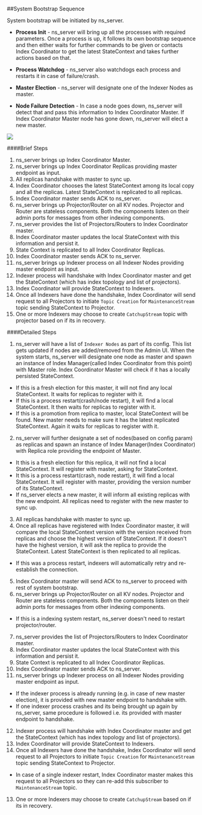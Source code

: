 ##System Bootstrap Sequence


System bootstrap will be initiated by ns_server. 

- __Process Init__ - ns_server will bring up all the processes with required parameters.
Once a process is up, it follows its own bootstrap sequence and then either waits for further commands to be given 
or contacts Index Coordinator to get the latest StateContext and takes further actions based on that.

- __Process Watchdog__ - ns_server also watchdogs each process and restarts it in case of failure/crash.

- __Master Election__ - ns_server will designate one of the Indexer Nodes as master.
- __Node Failure Detection__ - In case a node goes down, ns\_server will detect that and pass this information to Index Coordinator Master. If Index Coordinator Master node has gone down, ns\_server will elect a new master.

![](https://rawgithub.com/deepkaran/sandbox/master/indexing/images/Bootstrap.svg)

####Brief Steps

1. ns_server brings up Index Coordinator Master.
2. ns_server brings up Index Coordinator Replicas providing master endpoint as input. 
3. All replicas handshake with master to sync up.
4. Index Coordinator chooses the latest StateContext among its local copy and all the replicas. Latest StateContext is replicated to all replicas.
5. Index Coordinator master sends ACK to ns_server.
6. ns_server brings up Projector/Router on all KV nodes. Projector and Router are stateless components. Both the components listen on their admin ports for messages from other indexing components.
7. ns_server provides the list of Projectors/Routers to Index Coordinator master.
8. Index Coordinator master updates the local StateContext with this information and persist it.
9. State Context is replicated to all Index Coordinator Replicas.
10. Index Coordinator master sends ACK to ns_server.
11. ns_server brings up Indexer process on all Indexer Nodes providing master endpoint as input.
12. Indexer process will handshake with Index Coordinator master and get the StateContext (which has index topology and list of projectors). 
13. Index Coordinator will provide StateContext to Indexers.
14. Once all Indexers have done the handshake, Index Coordinator will send request to all Projectors to initiate `Topic Creation` for `MaintenanceStream` topic sending StateContext to Projector.
15. One or more Indexers may choose to create `CatchupStream` topic with projector based on if its in recovery.


####Detailed Steps

1. ns\_server will have a list of `Indexer Nodes` as part of its config. This list gets updated if nodes are added/removed from the Admin UI. When the system starts, ns\_server will designate one node as master and spawn an instance of Index Manager(called Index Coordinator from this point) with Master role. Index Coordinator Master will check if it has a locally persisted StateContext.
 - If this is a fresh election for this master, it will not find any local StateContext. It waits for replicas to register with it.
 - If this is a process restart(crash/node restart), it will find a local StateContext. It then waits for replicas to register with it.
 - If this is a promotion from replica to master, local StateContext will be found. New master needs to make sure it has the latest replicated StateContext. Again it waits for replicas to register with it. 

2. ns_server will further designate a set of nodes(based on config param) as replicas and spawn an instance of Index Manager(Index Coordinator) with Replica role providing the endpoint of Master.
 - It this is a fresh election for this replica, it will not find a local StateContext. It will register with master, asking for StateContext.
 - It this is a process restart(crash, node restart), it will find a local StateContext. It will register with master, providing the version number of its StateContext. 
 - If ns_server elects a new master, it will inform all existing replicas with the new endpoint. All replicas need to register with the new master to sync up.

3. All replicas handshake with master to sync up.
4. Once all replicas have registered with Index Coordinator master, it will compare the local StateContext version with the version received from replicas and choose the highest version of StateContext. If it doesn't have the highest version, it will ask the replica to provide the StateContext. Latest StateContext is then replicated to all replicas.
 - If this was a process restart, indexers will automatically retry and re-establish the connection.

5. Index Coordinator master will send ACK to ns_server to proceed with rest of system bootstrap.
6. ns_server brings up Projector/Router on all KV nodes. Projector and Router are stateless components. Both the components listen on their admin ports for messages from other indexing components.
 - If this is a indexing system restart, ns_server doesn't need to restart projector/router.
7. ns_server provides the list of Projectors/Routers to Index Coordinator master.
8. Index Coordinator master updates the local StateContext with this information and persist it.
9. State Context is replicated to all Index Coordinator Replicas.
10. Index Coordinator master sends ACK to ns_server.
11. ns_server brings up Indexer process on all Indexer Nodes providing master endpoint as input.
 - If the indexer process is already running (e.g. in case of new master election), it is provided with new master endpoint to handshake with.
 - If one indexer process crashes and its being brought up again by ns_server, same procedure is followed i.e. its provided with master endpoint to handshake.
12. Indexer process will handshake with Index Coordinator master and get the StateContext (which has index topology and list of projectors). 
13. Index Coordinator will provide StateContext to Indexers.
14. Once all Indexers have done the handshake, Index Coordinator will send request to all Projectors to initiate `Topic Creation` for `MaintenanceStream` topic sending StateContext to Projector.
 - In case of a single indexer restart, Index Coordinator master makes this request to all Projectors so they can re-add this subscriber to `MaintenanceStream` topic.
13. One or more Indexers may choose to create `CatchupStream` based on if its in recovery.

